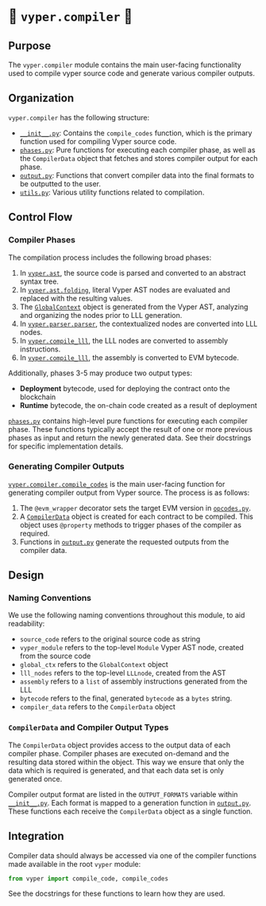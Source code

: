 # 🐍 `vyper.compiler` 🐍

## Purpose

The `vyper.compiler` module contains the main user-facing functionality used to compile
vyper source code and generate various compiler outputs.

## Organization

`vyper.compiler` has the following structure:

* [`__init__.py`](__init__.py): Contains the `compile_codes` function, which is the
primary function used for compiling Vyper source code.
* [`phases.py`](phases.py): Pure functions for executing each compiler phase, as well
as the `CompilerData` object that fetches and stores compiler output for each phase.
* [`output.py`](output.py): Functions that convert compiler data into the final
formats to be outputted to the user.
* [`utils.py`](utils.py): Various utility functions related to compilation.

## Control Flow

### Compiler Phases

The compilation process includes the following broad phases:

1. In [`vyper.ast`](../ast), the source code is parsed and converted to an
abstract syntax tree.
1. In [`vyper.ast.folding`](../ast/folding.py), literal Vyper AST nodes are
evaluated and replaced with the resulting values.
1. The [`GlobalContext`](../parser/global_context.py) object is generated from the
Vyper AST, analyzing and organizing the nodes prior to LLL generation.
1. In [`vyper.parser.parser`](../parser/parser.py), the contextualized nodes are
converted into LLL nodes.
1. In [`vyper.compile_lll`](../compile_lll.py), the LLL nodes are converted to
assembly instructions.
1. In [`vyper.compile_lll`](../compile_lll.py), the assembly is converted to EVM
bytecode.

Additionally, phases 3-5 may produce two output types:

* **Deployment** bytecode, used for deploying the contract onto the blockchain
* **Runtime** bytecode, the on-chain code created as a result of deployment

[`phases.py`](phases.py) contains high-level pure functions for executing each
compiler phase. These functions typically accept the result of one or more
previous phases as input and return the newly generated data. See their docstrings
for specific implementation details.

### Generating Compiler Outputs

[`vyper.compiler.compile_codes`](__init__.py) is the main user-facing function for
generating compiler output from Vyper source. The process is as follows:

1. The `@evm_wrapper` decorator sets the target EVM version in
[`opcodes.py`](..opcodes.py).
2. A [`CompilerData`](data.py) object is created for each contract to be compiled.
This object uses `@property` methods to trigger phases of the compiler as required.
3. Functions in [`output.py`](output.py) generate the requested outputs from the
compiler data.

## Design

### Naming Conventions

We use the following naming conventions throughout this module, to aid readability:

* `source_code` refers to the original source code as string
* `vyper_module` refers to the top-level `Module` Vyper AST node, created from the
source code
* `global_ctx` refers to the `GlobalContext` object
* `lll_nodes` refers to the top-level `LLLnode`, created from the AST
* `assembly` refers to a `list` of assembly instructions generated from the LLL
* `bytecode` refers to the final, generated `bytecode` as a `bytes` string.
* `compiler_data` refers to the `CompilerData` object

### `CompilerData` and Compiler Output Types

The `CompilerData` object provides access to the output data of each compiler phase.
Compiler phases are executed on-demand and the resulting data stored within the
object. This way we ensure that only the data which is required is generated,
and that each data set is only generated once.

Compiler output format are listed in the `OUTPUT_FORMATS` variable within
[`__init__.py`](__init__.py). Each format is mapped to a generation function in
[`output.py`](output.py). These functions each receive the `CompilerData` object
as a single function.

## Integration

Compiler data should always be accessed via one of the compiler functions made
available in the root `vyper` module:

```python
from vyper import compile_code, compile_codes
```

See the docstrings for these functions to learn how they are used.
